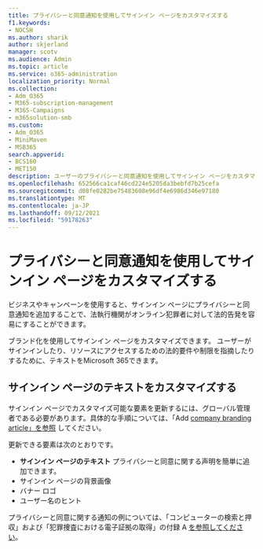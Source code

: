 ```yaml
---
title: プライバシーと同意通知を使用してサインイン ページをカスタマイズする
f1.keywords:
- NOCSH
ms.author: sharik
author: skjerland
manager: scotv
ms.audience: Admin
ms.topic: article
ms.service: o365-administration
localization_priority: Normal
ms.collection:
- Adm_O365
- M365-subscription-management
- M365-Campaigns
- m365solution-smb
ms.custom:
- Adm_O365
- MiniMaven
- MSB365
search.appverid:
- BCS160
- MET150
description: ユーザーのプライバシーと同意通知を使用してサインイン ページをカスタマイズMicrosoft 365。
ms.openlocfilehash: 652566ca1caf46cd224e5205da3bebfd7b25cefa
ms.sourcegitcommit: d08fe0282be75483608e96df4e6986d346e97180
ms.translationtype: MT
ms.contentlocale: ja-JP
ms.lasthandoff: 09/12/2021
ms.locfileid: "59178263"
---
```

# <a name="customize-your-sign-in-page-with-a-privacy-and-consent-notice"></a>プライバシーと同意通知を使用してサインイン ページをカスタマイズする

ビジネスやキャンペーンを使用すると、サインイン ページにプライバシーと同意通知を追加することで、法執行機関がオンライン犯罪者に対して法的告発を容易にすることができます。

ブランド化を使用してサインイン ページをカスタマイズできます。 ユーザーがサインインしたり、リソースにアクセスするための法的要件や制限を指摘したりするために、テキストをMicrosoft 365できます。

## <a name="design-customization-the-text-on-your-sign-in-page"></a>サインイン ページのテキストをカスタマイズする

サインイン ページでカスタマイズ可能な要素を更新するには、グローバル管理者である必要があります。具体的な手順については、「Add [company branding article」を参照](/azure/active-directory/fundamentals/customize-branding) してください。

更新できる要素は次のとおりです。

- **サインイン ページのテキスト** プライバシーと同意に関する声明を簡単に追加できます。
- サインイン ページの背景画像
- バナー ロゴ
- ユーザー名のヒント

プライバシーと同意に関する通知の例については、「コンピューターの検索と押収」および「犯罪捜査における電子証拠の取得」の付録 A [を参照してください](https://www.justice.gov/sites/default/files/criminal-ccips/legacy/2015/01/14/ssmanual2009.pdf)。